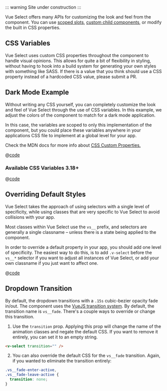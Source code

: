 ::: warning
Site under construction
:::

Vue Select offers many APIs for customizing the look and feel from the
component. You can use [scoped slots](../api/slots.md),
[custom child components](components.md), or modify the built in CSS properties.

## CSS Variables

Vue Select uses custom CSS properties throughout the component to handle visual
opinions. This allows for quite a bit of flexibility in styling, without having
to hook into a build system for generating your own styles with something like
SASS. If there is a value that you think should use a CSS property instead of a
hardcoded CSS value, please submit a PR.

## Dark Mode Example

Without writing any CSS yourself, you can completely customize the look and feel
of Vue Select through the use of CSS variables. In this example, we adjust the
colors of the component to match for a dark mode application.

In this case, the variables are scoped to only this implementation of the
component, but you could place these variables anywhere in your applications CSS
file to implement at a global level for your app.

Check the MDN docs for more info about
[CSS Custom Properties.](https://developer.mozilla.org/en-US/docs/Web/CSS/Using_CSS_custom_properties)

<CssVariables style="margin-top: 1rem;" />

@[code](../../.vuepress/components/CssVariables.vue)

### Available CSS Variables <Badge type="primary">3.18+</Badge>

@[code](../../../../src/css/global/variables.css)

## Overriding Default Styles

Vue Select takes the approach of using selectors with a single level of
specificity, while using classes that are very specific to Vue Select to avoid
collisions with your app.

Most classes within Vue Select use the `vs__` prefix, and selectors are
generally a single classname – unless there is a state being applied to the
component.

In order to override a default property in your app, you should add one level of
specificity. The easiest way to do this, is to add `.v-select` before the
`vs__*` selector if you want to adjust all instances of Vue Select, or add your
own classname if you just want to affect one.

<CssSpecificity />

@[code](../../.vuepress/components/CssSpecificity.vue)

## Dropdown Transition

By default, the dropdown transitions with a `.15s` cubic-bezier opacity fade
in/out. The component uses the
[VueJS transition system](https://vuejs.org/v2/guide/transitions.html). By
default, the transition name is `vs__fade`. There's a couple ways to override or
change this transition.

1. Use the `transition` prop. Applying this prop will change the name of the
   animation classes and negate the default CSS. If you want to remove it
   entirely, you can set it to an empty string.

```html
<v-select transition="" />
```

2. You can also override the default CSS for the `vs__fade` transition. Again,
   if you wanted to eliminate the transition entirely:

```css
.vs__fade-enter-active,
.vs__fade-leave-active {
  transition: none;
}
```
